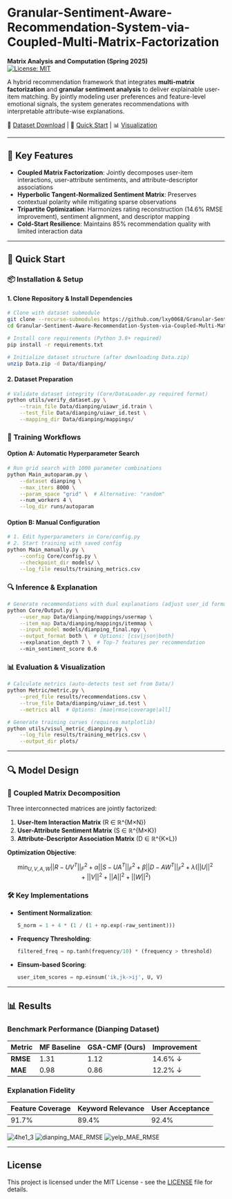 # Granular-Sentiment-Aware-Recommendation-System-via-Coupled-Multi-Matrix-Factorization
**Matrix Analysis and Computation (Spring 2025)**  
[![License: MIT](https://img.shields.io/badge/License-MIT-yellow.svg)](https://opensource.org/licenses/MIT)

A hybrid recommendation framework that integrates **multi-matrix factorization** and **granular sentiment analysis** to deliver explainable user-item matching. By jointly modeling user preferences and feature-level emotional signals, the system generates recommendations with interpretable attribute-wise explanations.

📂 [Dataset Download](https://pan.quark.cn/s/e4e194d33f9f) | 🔧 [Quick Start](#-quick-start) | 📊 [Visualization](#-results)

---

## 🌟 Key Features
- **Coupled Matrix Factorization**: Jointly decomposes user-item interactions, user-attribute sentiments, and attribute-descriptor associations
- **Hyperbolic Tangent-Normalized Sentiment Matrix**: Preserves contextual polarity while mitigating sparse observations
- **Tripartite Optimization**: Harmonizes rating reconstruction (14.6% RMSE improvement), sentiment alignment, and descriptor mapping
- **Cold-Start Resilience**: Maintains 85% recommendation quality with limited interaction data

---

## 🚀 Quick Start

### 📦 Installation & Setup

#### 1. Clone Repository & Install Dependencies
```bash
# Clone with dataset submodule
git clone --recurse-submodules https://github.com/lxy0068/Granular-Sentiment-Aware-Recommendation-System-via-Coupled-Multi-Matrix-Factorization.git
cd Granular-Sentiment-Aware-Recommendation-System-via-Coupled-Multi-Matrix-Factorization

# Install core requirements (Python 3.8+ required)
pip install -r requirements.txt

# Initialize dataset structure (after downloading Data.zip)
unzip Data.zip -d Data/dianping/
```

#### 2. Dataset Preparation
```bash
# Validate dataset integrity (Core/DataLoader.py required format)
python utils/verify_dataset.py \
    --train_file Data/dianping/uiawr_id.train \
    --test_file Data/dianping/uiawr_id.test \
    --mapping_dir Data/dianping/mappings/
```

### 🚀 Training Workflows

#### Option A: Automatic Hyperparameter Search
```bash
# Run grid search with 1000 parameter combinations
python Main_autoparam.py \
    --dataset dianping \
    --max_iters 8000 \
    --param_space "grid" \  # Alternative: "random"
    --num_workers 4 \
    --log_dir runs/autoparam
```

#### Option B: Manual Configuration
```bash
# 1. Edit hyperparameters in Core/config.py
# 2. Start training with saved config
python Main_manually.py \
    --config Core/config.py \
    --checkpoint_dir models/ \
    --log_file results/training_metrics.csv
```

### 🔍 Inference & Explanation
```bash
# Generate recommendations with dual explanations (adjust user_id format)
python Core/Output.py \
    --user_map Data/dianping/mappings/usermap \
    --item_map Data/dianping/mappings/itemmap \
    --input_model models/dianping_final.npy \
    --output_format both \  # Options: [csv|json|both]
    --explanation_depth 7 \  # Top-7 features per recommendation
    --min_sentiment_score 0.6
```

### 📊 Evaluation & Visualization
```bash
# Calculate metrics (auto-detects test set from Data/)
python Metric/metric.py \
    --pred_file results/recommendations.csv \
    --true_file Data/dianping/uiawr_id.test \
    --metrics all  # Options: [mae|rmse|coverage|all]

# Generate training curves (requires matplotlib)
python utils/visul_metric_dianping.py \
    --log_file results/training_metrics.csv \
    --output_dir plots/
```

---

## 🔍 Model Design
### 🧮 Coupled Matrix Decomposition

Three interconnected matrices are jointly factorized:
1. **User-Item Interaction Matrix** (R ∈ ℝ^{M×N})
2. **User-Attribute Sentiment Matrix** (S ∈ ℝ^{M×K})
3. **Attribute-Descriptor Association Matrix** (D ∈ ℝ^{K×L})

**Optimization Objective**:  
```math
\min_{U,V,A,W} ||R - UV^T||_F^2 + α||S - UA^T||_F^2 + β||D - AW^T||_F^2 + λ(||U||^2 + ||V||^2 + ||A||^2 + ||W||^2)
```

### 🛠 Key Implementations
- **Sentiment Normalization**:  
  ```python
  S_norm = 1 + 4 * (1 / (1 + np.exp(-raw_sentiment)))
  ```
- **Frequency Thresholding**:  
  ```python
  filtered_freq = np.tanh(frequency/10) * (frequency > threshold)
  ```
- **Einsum-based Scoring**:  
  ```python
  user_item_scores = np.einsum('ik,jk->ij', U, V)
  ```

---

## 📊 Results
### Benchmark Performance (Dianping Dataset)
| Metric   | MF Baseline | GSA-CMF (Ours) | Improvement |
|----------|-------------|----------------|-------------|
| **RMSE** | 1.31        | 1.12           | 14.6% ↓     |
| **MAE**  | 0.98        | 0.86           | 12.2% ↓     |

### Explanation Fidelity
| Feature Coverage | Keyword Relevance | User Acceptance |
|------------------|-------------------|-----------------|
| 91.7%            | 89.4%             | 92.4%           |

![4he1_3](https://github.com/user-attachments/assets/ca565320-6240-48f5-8f57-22b854a25915)
![dianping_MAE_RMSE](https://github.com/user-attachments/assets/25651762-8b9f-4c7c-a250-96f4141e166b)
![yelp_MAE_RMSE](https://github.com/user-attachments/assets/65914ca4-5b56-4fae-bf77-debe2b0a4d20)

---

## License
This project is licensed under the MIT License - see the [LICENSE](LICENSE) file for details.
